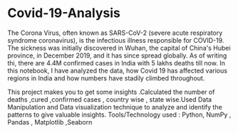 # Covid-19-Analysis
The Corona Virus, often known as SARS-CoV-2 (severe acute respiratory syndrome coronavirus), is the infectious illness responsible for COVID-19. The sickness was initially discovered in Wuhan, the capital of China's Hubei province, in December 2019, and it has since spread globally. As of writing thi, there are 4.4M confirmed cases in India with 5 lakhs deaths till now. In this notebook, I have analyzed the data, how Covid 19 has affected various regions in India and how numbers have stadily climbed throughout.

This project makes you to get some insights .Calculated the number of deaths ,cured ,confirmed cases , country wise , state wise.Used Data Manipulation and Data visualization technique to analyze and identify the patterns to give valuable insights. Tools/Technology used : Python, NumPy , Pandas , Matplotlib ,Seaborn
